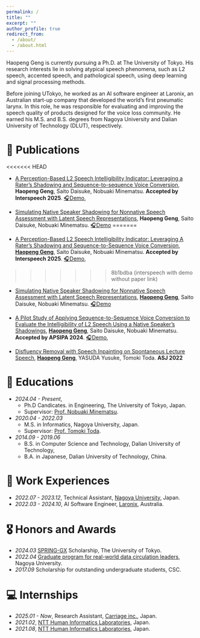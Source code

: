 ```yaml
---
permalink: /
title: ""
excerpt: ""
author_profile: true
redirect_from: 
  - /about/
  - /about.html
---
```


<span class='anchor' id='about-me'></span>

Haopeng Geng is currently pursuing a Ph.D. at The University of Tokyo. His research interests lie in solving atypical speech phenomena, such as L2 speech, accented speech, and pathological speech, using deep learning and signal processing methods.

Before joining UTokyo, he worked as an AI software engineer at Laronix, an Australian start-up company that developed the world’s first pneumatic larynx. In this role, he was responsible for evaluating and improving the speech quality of products designed for the voice loss community. He earned his M.S. and B.S. degrees from Nagoya University and Dalian University of Technology (DLUT), respectively.

# 📝 Publications 
<<<<<<< HEAD

- [A Perception-Based L2 Speech Intelligibility Indicator: Leveraging a Rater’s Shadowing and Sequence-to-sequence Voice Conversion](http://arxiv.org/abs/2505.24304), **Haopeng Geng**, Saito Daisuke, Nobuaki Minematsu. **Accepted by Interspeech 2025**. 
[🎧Demo](https://secondtonumb.github.io/publication_demo/IS_2025/index.html), 

- [Simulating Native Speaker Shadowing for Nonnative Speech Assessment with Latent Speech Representations](https://arxiv.org/pdf/2409.11742), **Haopeng Geng**, Saito Daisuke, Nobuaki Minematsu. [🎧Demo](https://secondtonumb.github.io/publication_demo/ICASSP_2025/index.html)
=======
- [A Perception-Based L2 Speech Intelligibility Indicator: Leveraging A Rater’s Shadowing and Sequence-to-Sequence Voice Conversion](), <ins>**Haopeng Geng**</ins>, Saito Daisuke, Nobuaki Minematsu. **Accepted by Interspeech 2025**. 
[🎧Demo](https://secondtonumb.github.io/DisfluencyAnnotationExp/interspeech2025_demo.html),
>>>>>>> 8b1bdba (interspeech with demo without paper link)

- [Simulating Native Speaker Shadowing for Nonnative Speech Assessment with Latent Speech Representations](https://arxiv.org/pdf/2409.11742), <ins>**Haopeng Geng**</ins>, Saito Daisuke, Nobuaki Minematsu. [🎧Demo](https://secondtonumb.github.io/publication_demo/ICASSP_2025/index.html)

- [A Pilot Study of Applying Sequence-to-Sequence Voice Conversion to Evaluate the Intelligibility of L2 Speech Using a Native Speaker’s Shadowings](https://arxiv.org/pdf/2410.02239), <ins>**Haopeng Geng**</ins>, Saito Daisuke, Nobuaki Minematsu. **Accepted by APSIPA 2024**. 
[🎧Demo](https://secondtonumb.github.io/publication_demo/APSIPA_2024/index.html), 

- [Disfluency Removal with Speech Inpainting on Spontaneous Lecture Speech](https://jglobal.jst.go.jp/detail?JGLOBAL_ID=202202243418490606), <ins>**Haopeng Geng**</ins>, YASUDA Yusuke, Tomoki Toda. **ASJ 2022**


# 📖 Educations
- *2024.04 - Present*,
  - Ph.D Candicates. in Engineering, The University of Tokyo, Japan. 
  - Supervisor: [Prof. Nobuaki Minematsu](https://www.gavo.t.u-tokyo.ac.jp/~mine/profile.html).
- *2020.04 - 2022.03*
  - M.S. in Informatics, Nagoya University, Japan. <br>
  - Supervisor: [Prof. Tomoki Toda](https://sites.google.com/site/tomokitoda/home_eng).
- *2014.09 - 2019.06*
  - B.S. in Computer Science and Technology, Dalian University of Technology,
  - B.A. in Japanese, Dalian University of Technology, China.

# 💬 Work Experiences
- *2022.07 - 2023.12*, Technical Assistant, [Nagoya University](https://icts.nagoya-u.ac.jp/ja/center/), Japan.
- *2022.03 - 2024.10*, AI Software Engineer, [Laronix](https://www.laronix.com/), Australia.

# 🎖 Honors and Awards
- *2024.03* [SPRING-GX](https://www.cis-trans.jp/spring_gx/) Scholarship, The University of Tokyo.
- *2022.04* [Graduate program for real-world data circulation leaders](https://www.leading.nagoya-u.ac.jp/eng/program/program05.html), Nagoya University.
- *2017.09* Scholarship for outstanding undergraduate students, CSC.



# 💻 Internships

- *2025.01 - Now*, Research Assistant, [Carriage inc.](https://www.carri-age.com/), Japan.
- *2021.02*, [NTT Human Informatics Laboratories](https://www.rd.ntt/e/hil/), Japan.
- *2021.08*, [NTT Human Informatics Laboratories](https://www.rd.ntt/e/hil/), Japan.